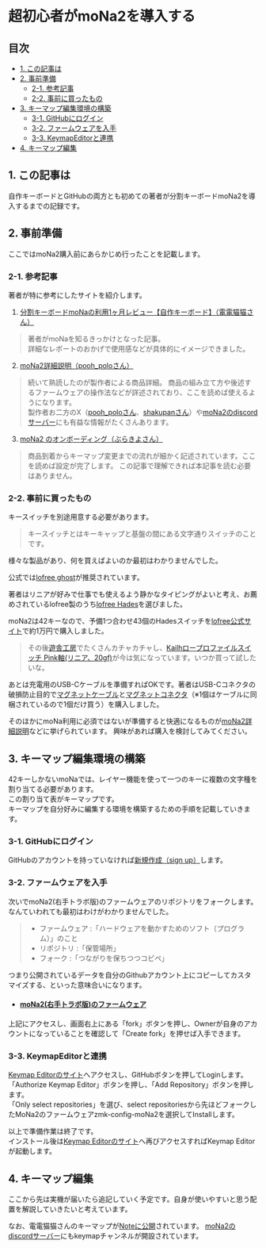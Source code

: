 # 超初心者がmoNa2を導入する

## 目次
  - [1. この記事は](#1-この記事は)
  - [2. 事前準備](#2-事前準備)
    - [2-1. 参考記事](#2-1-参考記事)
    - [2-2. 事前に買ったもの](#2-2-事前に買ったもの)
  - [3. キーマップ編集環境の構築](#3-キーマップ編集環境の構築)
    - [3-1. GitHubにログイン](#3-1-GitHubにログイン)
    - [3-2. ファームウェアを入手](#3-2-ファームウェアを入手)
    - [3-3. KeymapEditorと連携](#3-3-KeymapEditorと連携)
  - [4. キーマップ編集](#4-キーマップ編集)

## 1. この記事は
自作キーボードとGitHubの両方とも初めての著者が分割キーボードmoNa2を導入するまでの記録です。

## 2. 事前準備
ここではmoNa2購入前にあらかじめ行ったことを記載します。

### 2-1. 参考記事
著者が特に参考にしたサイトを紹介します。

1. [分割キーボードmoNaの利用1ヶ月レビュー【自作キーボード】（電電猫猫さん）](https://note.com/electrical_cat/n/n4fbec3582384)  
> 著者がmoNaを知るきっかけとなった記事。  
> 詳細なレポートのおかげで使用感などが具体的にイメージできました。

2. [moNa2詳細説明（pooh_poloさん）](https://github.com/sayu-hub/zmk-config-moNa2)  
> 続いて熟読したのが製作者による商品詳細。
> 商品の組み立て方や後述するファームウェアの操作法などが詳述されており、ここを読めば使えるようになります。  
> 製作者お二方のX（[pooh_poloさん](https://x.com/Pooh_pol0)、[shakupanさん](https://x.com/shakupan_/)）や[moNa2のdiscordサーバー](https://discord.gg/kJjDBDHGer)にも有益な情報がたくさんあります。

3. [moNa2 のオンボーディング（ぶらきよさん）](https://github.com/sayu-hub/zmk-config-moNa2/blob/main/docs/on-boarding.md)  
> 商品到着からキーマップ変更までの流れが細かく記述されています。ここを読めば設定が完了します。
> この記事で理解できれば本記事を読む必要はありません。

### 2-2. 事前に買ったもの

キースイッチを別途用意する必要があります。
> キースイッチとはキーキャップと基盤の間にある文字通りスイッチのことです。

様々な製品があり、何を買えばよいのか最初はわかりませんでした。

公式では[lofree ghost](https://lofree.co.jp/products/ghost-low-profile-pom-switches)が推奨されています。

著者はリニアが好みで仕事でも使えるよう静かなタイピングがよいと考え、お薦めされているlofree製のうち[lofree Hades](https://lofree.co.jp/products/hades-low-profile-pom-switches)を選びました。

moNa2は42キーなので、予備1つ合わせ43個のHadesスイッチを[lofree公式サイト](https://lofree.co.jp/collections/switch)で約1万円で購入しました。

> その後[遊舎工房](https://shop.yushakobo.jp/)でたくさんカチャカチャし、[Kailhロープロファイルスイッチ Pink軸(リニア、20gf)](https://shop.yushakobo.jp/products/pg1350?variant=44079245721831)が今は気になっています。いつか買って試したいな。


あとは充電用のUSB-Cケーブルを準備すればOKです。著者はUSB-Cコネクタの破損防止目的で[マグネットケーブル](https://www.amazon.co.jp/dp/B0CHW687QW)と[マグネットコネクタ](http://www.amazon.co.jp/B0CNQW4KBB)（※1個はケーブルに同梱されているので1個だけ買う）を購入しました。

そのほかにmoNa利用に必須ではないが準備すると快適になるものが[moNa2詳細説明](https://github.com/sayu-hub/zmk-config-moNa2)などに挙げられています。
興味があれば購入を検討してみてください。

## 3. キーマップ編集環境の構築
42キーしかないmoNaでは、レイヤー機能を使って一つのキーに複数の文字種を割り当てる必要があります。  
この割り当て表がキーマップです。  
キーマップを自分好みに編集する環境を構築するための手順を記載していきます。

### 3-1. GitHubにログイン
GitHubのアカウントを持っていなければ[新規作成（sign up）](https://github.com/)します。

### 3-2. ファームウェアを入手
次いでmoNa2(右手トラボ版)のファームウェアのリポジトリをフォークします。  
なんていわれても最初はわけがわかりませんでした。
> - ファームウェア :「ハードウェアを動かすためのソフト（プログラム）」のこと  
> - リポジトリ :「保管場所」  
> - フォーク :「つながりを保ちつつコピペ」  

つまり公開されているデータを自分のGithubアカウント上にコピーしてカスタマイズする、といった意味合いになります。

- #### [moNa2(右手トラボ版)のファームウェア](https://github.com/sayu-hub/zmk-config-moNa2)

上記にアクセスし、画面右上にある「fork」ボタンを押し、Ownerが自身のアカウントになっていることを確認して「Create fork」を押せば入手できます。  

### 3-3. KeymapEditorと連携
[Keymap Editorのサイト](https://nickcoutsos.github.io/keymap-editor/)へアクセスし、GitHubボタンを押してLoginします。  
「Authorize Keymap Editor」ボタンを押し、「Add Repository」ボタンを押します。  
「Only select repositories」を選び、select repositoriesから先ほどフォークしたMoNa2のファームウェアzmk-config-moNa2を選択してInstallします。

以上で準備作業は終了です。  
インストール後は[Keymap Editorのサイト](https://nickcoutsos.github.io/keymap-editor/)へ再びアクセスすればKeymap Editorが起動します。

## 4. キーマップ編集
ここから先は実機が届いたら追記していく予定です。自身が使いやすいと思う配置を解説していきたいと考えています。

なお、電電猫猫さんのキーマップが[Noteに公開](https://note.com/electrical_cat/n/n4fbec3582384)されています。
[moNa2のdiscordサーバー](https://discord.gg/kJjDBDHGer)にもkeymapチャンネルが開設されています。
